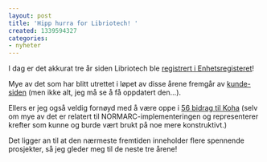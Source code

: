 ```yaml
---
layout: post
title: 'Hipp hurra for Libriotech! '
created: 1339594327
categories:
- nyheter
---
```

<p>I dag er det akkurat tre år siden Libriotech ble <a href="http://w2.brreg.no/enhet/sok/detalj.jsp?orgnr=994202804">registrert i Enhetsregisteret</a>!</p>
<p>Mye av det som har blitt utrettet i løpet av disse årene fremgår av <a href="http://libriotech.no/kunder">kunde-siden</a> (men ikke alt, jeg må se å få oppdatert den...).</p>
<p>Ellers er jeg også veldig fornøyd med å være oppe i <a href="https://www.ohloh.net/accounts/magnusenger/">56 bidrag til Koha</a> (selv om mye av det er relatert til NORMARC-implementeringen og representerer krefter som kunne og burde vært brukt på noe mere konstruktivt.)</p>
<p>Det ligger an til at den nærmeste fremtiden inneholder flere spennende prosjekter, så jeg gleder meg til de neste tre årene!</p>
